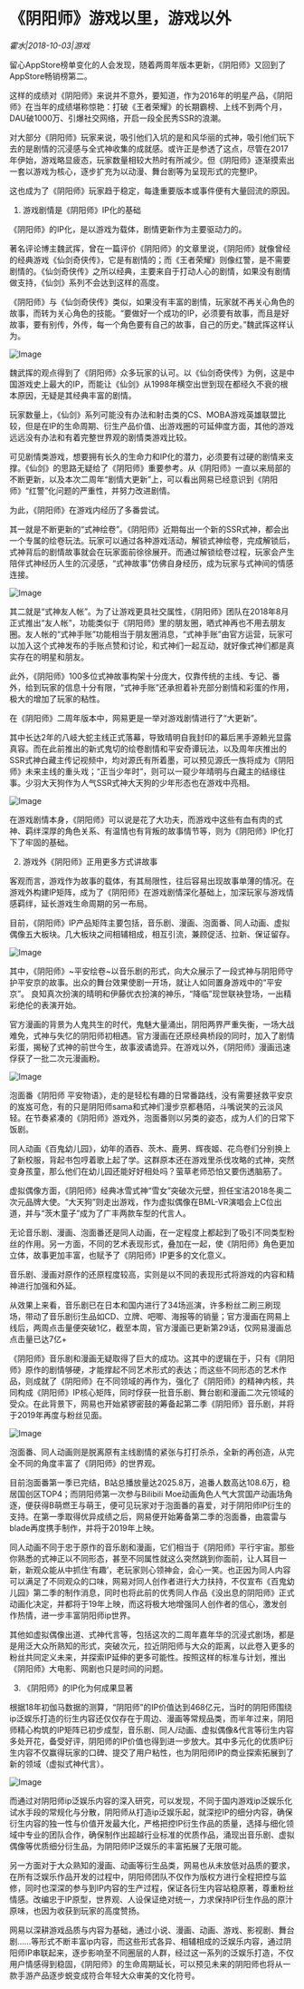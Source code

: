 # 《阴阳师》游戏以里，游戏以外

*霍水|2018-10-03|游戏*

留心AppStore榜单变化的人会发现，随着两周年版本更新，《阴阳师》又回到了AppStore畅销榜第二。

这样的成绩对《阴阳师》来说并不意外，要知道，作为2016年的明星产品，《阴阳师》在当年的成绩堪称惊艳：打破《王者荣耀》的长期霸榜、上线不到两个月，DAU破1000万、引爆社交网络，开启一段全民秀SSR的浪潮。

对大部分《阴阳师》玩家来说，吸引他们入坑的是和风华丽的式神，吸引他们玩下去的是剧情的沉浸感与全式神收集的成就感。或许正是参透了这点，尽管在2017年伊始，游戏略显疲态，玩家数量相较大热时有所减少。但《阴阳师》逐渐摸索出一套以游戏为核心，逐步扩充为以动漫、舞台剧等为呈现形式的完整IP。

这也成为了《阴阳师》玩家趋于稳定，每逢重要版本或事件便有大量回流的原因。

1. 游戏剧情是《阴阳师》IP化的基础

《阴阳师》的IP化，是以游戏为载体，剧情更新作为主要驱动力的。

著名评论博主魏武挥，曾在一篇评价《阴阳师》的文章里说，《阴阳师》就像曾经的经典游戏《仙剑奇侠传》，它是有剧情的；而《王者荣耀》则像红警，是不需要剧情的。《仙剑奇侠传》之所以经典，主要来自于打动人心的剧情，如果没有剧情做支持，《仙剑》系列不会达到这样的高度。

《阴阳师》与《仙剑奇侠传》类似，如果没有丰富的剧情，玩家就不再关心角色的故事，而转为关心角色的技能。“要做好一个成功的IP，必须要有故事，而且是好故事，要有别传，外传，每一个角色要有自己的故事，自己的历史。”魏武挥这样认为。

![Image](http://p1.pstatp.com/large/pgc-image/1538299888903609b13d748)

魏武挥的观点得到了《阴阳师》众多玩家的认可。以《仙剑奇侠传》为例，这是中国游戏史上最大的IP，而能让《仙剑》从1998年横空出世到现在都经久不衰的根本原因，无疑是其经典丰富的剧情。

玩家数量上，《仙剑》系列可能没有办法和射击类的CS、MOBA游戏英雄联盟比较，但是在IP的生命周期、衍生产品价值、出游戏圈的可延伸度方面，其他的游戏远远没有办法和有着完整世界观的剧情类游戏比较。

可见剧情类游戏，想要拥有长久的生命力和IP化的潜力，必须要有过硬的剧情来支撑。《仙剑》的思路无疑给了《阴阳师》重要参考。从《阴阳师》一直以来局部的不断更新，以及本次二周年“剧情大更新”上，可以看出网易已经意识到《阴阳师》“红警”化问题的严重性，并努力改进剧情。

为此，《阴阳师》在游戏内经历了多番尝试。

其一就是不断更新的“式神绘卷”。《阴阳师》近期每出一个新的SSR式神，都会出一个专属的绘卷玩法。玩家可以通过各种游戏活动，解锁式神绘卷，完成解锁后，式神背后的剧情故事就会在玩家面前徐徐展开。而通过解锁绘卷过程，玩家会产生陪伴式神经历人生的沉浸感，“式神故事”仿佛自身经历，成为玩家与式神间的情感连接。

![Image](http://p98.pstatp.com/large/pgc-image/1538299888957515a775e79)

其二就是“式神友人帐”。为了让游戏更具社交属性，《阴阳师》团队在2018年8月正式推出“友人帐”，功能类似于《阴阳师》里的朋友圈，晒式神再也不用去朋友圈。友人帐的“式神手账”功能相当于朋友圈消息，“式神手账”由官方运营，玩家可以加入这个式神发布的手账点赞和讨论，和式神们一起互动，就好像式神们都是真实存在的明星和朋友。

此外，《阴阳师》100多位式神故事构架十分庞大，仅靠传统的主线、专记、番外，给到玩家的信息十分有限，“式神手账”还承担着补充部分剧情和彩蛋的作用，极大的增加了玩家的粘性。

在《阴阳师》二周年版本中，网易更是一举对游戏剧情进行了“大更新”。

其中长达2年的八岐大蛇主线正式落幕，导致晴明自我封印的幕后黑手源赖光显露真容。而在此前推出的新式鬼切的绘卷剧情和平安奇谭玩法，以及周年庆推出的SSR式神白藏主传记视频中，均对源氏有所着墨，可以预见源氏一族将成为《阴阳师》未来主线的重头戏；“正当少年时”，则可以一窥少年晴明与白藏主的结缘往事。少羽大天狗作为人气SSR式神大天狗的少年形态也在游戏中亮相。

![Image](http://p9.pstatp.com/large/pgc-image/1538299889034b1fb06a157)

在游戏剧情本身，《阴阳师》可以说是花了大功夫，而游戏中这些有血有肉的式神、羁绊深厚的角色关系、有温情也有背叛的故事情节等，则为《阴阳师》IP化打下了牢固的基础。

2. 游戏外《阴阳师》正用更多方式讲故事

客观而言，游戏作为故事的载体，有其局限性，往后容易出现故事单薄的情况。在游戏外构建IP矩阵，成为了《阴阳师》在游戏剧情深化基础上，加深玩家与游戏情感羁绊，延长游戏生命周期的另一布局。

目前，《阴阳师》IP产品矩阵主要包括，音乐剧、漫画、泡面番、同人动画、虚拟偶像五大板块。几大板块之间相辅相成，相互引流，兼顾促活、拉新、保证留存。

![Image](http://p98.pstatp.com/large/pgc-image/15382998890086c77898251)

其中，《阴阳师》~平安绘卷~以音乐剧的形式，向大众展示了一段式神与阴阳师守护平安京的故事。出众的舞台效果使剧一开场，就让人如同置身游戏中的“平安京”。 良知真次扮演的晴明和伊藤优衣扮演的神乐，“降临”现世联袂登场，一出精彩绝伦的表演开始。

官方漫画的背景为人鬼共生的时代，鬼魅大量涌出，阴阳两界严重失衡，一场大战难免，式神与失忆的阴阳师初相遇。官方漫画在还原经典桥段的同时，加入了剧情彩蛋，揭秘了式神的前世今生，故事波谲诡异。在游戏以外，《阴阳师》漫画迅速俘获了一批二次元漫画粉。

![Image](http://p98.pstatp.com/large/pgc-image/1538299889220578f9f53d3)

泡面番《阴阳师 平安物语》，走的是轻松有趣的日常番路线，没有需要拯救平安京的岌岌可危，有的只是阴阳师sama和式神们漫步京都巷陌，斗嘴说笑的云淡风轻。在节奏紧凑的《阴阳师》游戏外，泡面番则以另类的姿态，成为人们的日常下饭剧。

同人动画《百鬼幼儿园》，幼年的酒吞、茨木、鹿男、辉夜姬、花鸟卷们分别换上了新校服，背起书包哼着歌上起了学。这群原本还在游戏里杀伐攻略的式神，突然变身孩童，那么他们在幼儿园还能好好相处吗？萤草老师恐怕又要伤透脑筋了。

虚拟偶像方面，《阴阳师》经典冰雪式神“雪女”突破次元壁，担任宝洁2018冬奥二次元品牌大使。“大天狗”则走出游戏，作为虚拟偶像在BML-VR演唱会上C位出道，并与“茨木童子”成为了广丰两款车型的代言人。

无论音乐剧、漫画、泡面番还是同人动画，在一定程度上都起到了吸引不同类型粉丝的作用。另一方面，不同的艺术表现形式，叠加在一起，使《阴阳师》角色更加立体，故事更加丰富，也赋予了《阴阳师》IP更多的文化意义。

音乐剧、漫画对原作的还原程度较高，实则是以不同的表现形式将游戏的内容和精神进行加强和外延。

从效果上来看，音乐剧已在日本和国内进行了34场巡演，许多粉丝二刷三刷现场，带动了音乐剧衍生品如CD、立牌、吧唧、海报等的销量；官方漫画在网易上线后，两周点击量便突破1亿，截至本周，官方漫画已更新第29话，仅网易漫画总点击量已达7亿+

《阴阳师》音乐剧和漫画无疑取得了巨大的成功。这其中的逻辑在于，只有《阴阳师》原作的剧情够硬，才能撑起不同艺术形式的表达；而这些不同形态的艺术作品，则成就了《阴阳师》在不同领域的再作为，强化了《阴阳师》的精神内核，共同构成《阴阳师》IP核心矩阵，同时俘获一批音乐剧、舞台剧和漫画二次元领域的受众。在此背景下，网易也开始紧锣密鼓的筹备起第二季《阴阳师》音乐剧，并将于2019年再度与粉丝见面。

![Image](http://p3.pstatp.com/large/pgc-image/1538299889856c9a45799e5)

泡面番、同人动画则是脱离原有主线剧情的紧张与打打杀杀，全新的再创造，从完全不同的角度丰富了《阴阳师》的世界观。

目前泡面番第一季已完结，B站总播放量达2025.8万，追番人数高达108.6万，稳居国创区TOP4；而阴阳师第一次参与Bilibili Moe动画角色人气大赏国产动画场角逐，便获得B萌燃王与萌王，便可见玩家对于泡面番的喜爱，对于阴阳师IP衍生的支持。在第一季取得优异成绩之后，网易便开始筹备第二季的泡面番，由震雷与blade再度携手制作，并将于2019年上映。

同人动画不同于忠于原作的音乐剧和漫画，它们相当于《阴阳师》平行宇宙。那些你熟悉的式神正以不同形态，甚至不同属性就这么突然跳到你面前，让人耳目一新，新观众能从中抓住‘有趣’，老玩家则心领神会，会心一笑。也正因为同人内容可以满足了不同观众的口味，网易对同人创作者进行大力扶持，不仅宣布《百鬼幼儿园》第二季的制作消息，同时也将此前的优秀同人作品《没出息的阴阳师》正式动画化决定，并都将于19年上映，而这将极大地增强同人创作者的信心，激发创作热情，进一步丰富阴阳师ip世界。

其他如虚拟偶像出道、式神代言等，包括这次的二周年嘉年华的沉浸式剧场，都是是用泛大众所熟知的形式，突破次元，拉近阴阳师与大众的距离，以此卷入更多的粉丝共同定义未来，并探索IP延伸的更多可能性。按照这样的标准与计划，推出《阴阳师》大电影、网剧也只是时间的问题。

3. 《阴阳师》的IP化为何成果显著

根据18年初伽马数据的测算，“阴阳师”的IP价值达到468亿元，当时的阴阳师围绕ip泛娱乐打造的衍生内容还仅仅存在于周边、漫画等常规品类，而半年过来，阴阳师精心构筑的IP矩阵已初步成型，音乐剧、同人/动画、虚拟偶像&代言等衍生内容多处开花，备受好评，阴阳师的IP价值也得到进一步放大。其中多元化的优质IP衍生内容不仅赢得玩家的口碑、提交了用户粘性，也为阴阳师IP的商业探索拓展到了新的领域（虚拟式神代言）。

![Image](http://p1.pstatp.com/large/pgc-image/153829989005530fcbb2d06)

而通过对阴阳师ip泛娱乐内容的深入研究，可以发现，不同于国内游戏ip泛娱乐化试水手段的常规化与分散，阴阳师从打造ip泛娱乐起，就深挖IP的细分内容，确保衍生内容的独一性与价值开发最大化，严格把控IP衍生作品的质量，选择与细化领域中专业的团队合作，确保制作出超越行业标准的优质作品，涌现出音乐剧、虚拟偶像等优质细分衍生品，为阴阳师IP泛娱乐的丰富拓展了无限可能。

另一方面对于大众熟知的漫画、动画等衍生品类，网易也从未放低对品质的要求，在所有泛娱乐作品开发的过程中，阴阳师团队不仅作为版权方进行全程把控与监修，同时也深深的参与到IP内容的生产过程，保证各衍生内容站稳原著，尊重粉丝情感。改编忠于IP原型，世界观、人设保证绝对统一，力求保持IP衍生作品的原汁原味，也因为收获到玩家的高度赞扬。

网易以深耕游戏品质与内容为基础，通过小说、漫画、动画、游戏、影视剧、舞台剧……等形式不断丰富ip内容，而这些形式各异、相辅相成的泛娱乐内容，通过阴阳师IP串联起来，逐步影响至不同圈层的人群，经过这一系列的泛娱乐打造，不仅用户情感得到稳固，《阴阳师》的生命周期延长，可以预见未来的阴阳师也将从一款手游产品逐步蜕变成符合年轻大众审美的文化符号。

